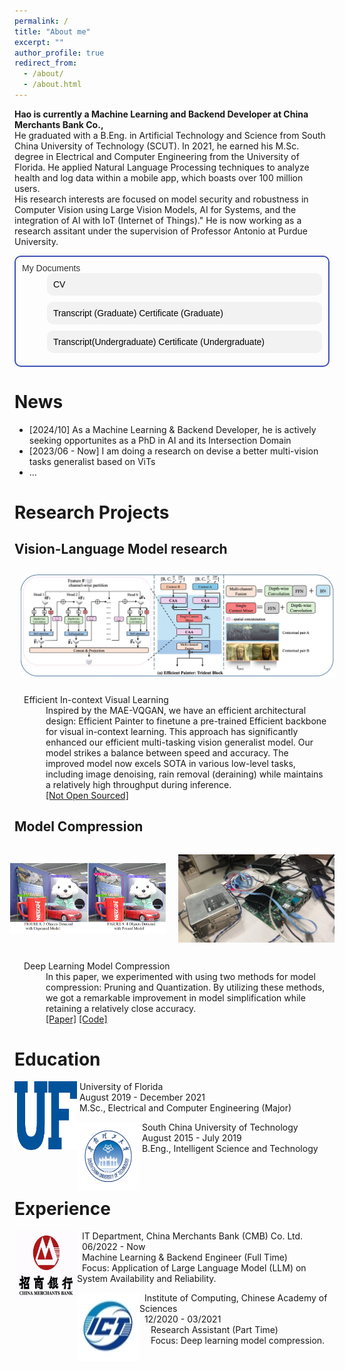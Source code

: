 ```yaml
---
permalink: /
title: "About me"
excerpt: ""
author_profile: true
redirect_from: 
  - /about/
  - /about.html
---
```

**Hao is currently a Machine Learning and Backend Developer at China Merchants Bank Co.,**  
He graduated with a B.Eng. in Artificial Technology and Science from South China University of Technology (SCUT). In 2021, he earned his M.Sc. degree in Electrical and Computer Engineering from the University of Florida. He applied Natural Language Processing techniques to analyze health and log data within a mobile app, which boasts over 100 million users.  
His research interests are focused on model security and robustness in Computer Vision using Large Vision Models, AI for Systems, and the integration of AI with IoT (Internet of Things)."
He is now working as a research assitant under the supervision of Professor Antonio at Purdue University.
<dl style="font-family: Arial, sans-serif; font-size: 14px;color: #333; text-align: left; border: 2px solid #3f51b5; padding: 10px; border-radius: 10px;">
  <dt>My Documents</dt>
  <dd class="link" style="background-color: #f2f2f2; border-radius: 10px; margin-bottom: 10px; padding: 10px;">
    <a href="./files/CV_research.pdf" style="color: black; text-decoration: none;">CV</a>
  </dd>
  <dd class="link" style="background-color: #f2f2f2; border-radius: 10px; margin-bottom: 10px; padding: 10px;">
    <a href="./files/transcript_graduate.pdf" style="color: black; text-decoration: none;">Transcript (Graduate)</a>
    <a href="./files/Diploma.pdf" style="color: black; text-decoration: none;">Certificate (Graduate)</a>
  </dd>
  <dd class="link" style="background-color: #f2f2f2; border-radius: 10px; margin-bottom: 10px; padding: 10px;">
    <a href="./files/Transcript_Undergraduate.pdf" style="color: black; text-decoration: none;">Transcript(Undergraduate)</a>
    <a href="./files/undergraduateTranscript.pdf" style="color: black; text-decoration: none;">Certificate (Undergraduate)</a>
  </dd>
  <!-- <dt>Tools</dt>
  <dd class="link" style="background-color: #f2f2f2; border-radius: 10px; margin-bottom: 10px; padding: 10px;">
    <a href="../time_diff.html" style="color: black; text-decoration: none;">Time Difference Between China and US</a>
  </dd>
  <dd class="link" style="background-color: #f2f2f2; border-radius: 10px; margin-bottom: 10px; padding: 10px;">
    <a href="../test.html" style="color: black; text-decoration: none;">My Calendar</a>
  </dd> -->

</dl>

<script>
  const links = document.querySelectorAll(".link");

  links.forEach(link => {
    link.addEventListener("mouseenter", function() {
      this.style.color = "red";
      this.style.fontSize = "20px";
      this.style.transform = "scale(1.01)";
    });
    link.addEventListener("mouseleave", function() {
      this.style.color = "blue";
      this.style.fontSize = "14px";
      this.style.transform = "scale(1)";
    });
  });
</script>

News
======
<ul>
  <li>[2024/10] As a Machine Learning & Backend Developer, he is actively seeking opportunites as a PhD in AI and its Intersection Domain</li>
  <li>[2023/06 - Now] I am doing a research on devise a better multi-vision tasks generalist based on ViTs</li>
  <li>...</li>
</ul>

Research Projects
======
<style>
    .zoomable {
      transition: transform 0.2s; /* 动画效果 */
      object-fit: cover; /* 保持图片比例 */
      width: 200px;
      height: 150px;
      margin: 10px;
    }

    .zoomable:hover {
      transform: scale(1.1); /* 放大到原始尺寸的 110% */
    }
</style>
  
Vision-Language Model research
------

  <!-- <div style="text-align: center;">
  <img src="../images/model_arch.png" alt="multiTasker" style="width:250px; height:150px; object-fit:cover; margin:10px;" class="zoomable">
</div> -->
<div style="text-align: center;">
  <img src="../images/design.png" alt="multiTasker" style="width:auto; height:auto; max-width:100%; max-height:300px; object-fit:contain; margin:10px;" class="zoomable">
</div>
<dl>
  <dt style="text-align: left; padding-left: 15px;">Efficient In-context Visual Learning</dt>
  <dd style="text-align: left; padding-left: 10px;">Inspired by the MAE-VQGAN, we have an efficient architectural design: Efficient Painter to finetune a pre-trained Efficient backbone for visual in-context learning. This approach has significantly enhanced our efficient multi-tasking vision generalist model. Our model strikes a balance between speed and accuracy. The improved model now excels SOTA in various low-level tasks, including image denoising, rain removal (deraining) while maintains a relatively high throughput during inference.</dd>
  <dd style="text-align: left; padding-left: 10px;"><a href="#">[Not Open Sourced]</a></dd>
</dl>

Model Compression
------
<!-- <div style="text-align: center;">
  <img src="../images/prunedResult.png" alt="Image 0" style="width:250px; height:150px; object-fit:cover; margin:10px;" class="zoomable">
  <img src="../images/testPrune.jpg" alt="Image 1" style="width: 250px; height: 150px; object-fit: cover; margin: 10px;" class="zoomable">
</div> -->
<div style="display: flex; justify-content: center; align-items: center;">
  <img src="../images/prunedResult.png" alt="Image 0" style="width:250px; height:150px; object-fit:contain; margin:10px;" class="zoomable">
  <img src="../images/testPrune.jpg" alt="Image 1" style="width: 250px; height: 150px; object-fit:contain; margin: 10px;" class="zoomable">
</div>
<dl>
  <dt style="text-align: left; padding-left: 15px;">Deep Learning Model Compression</dt>
  <dd style="text-align: left; padding-left: 10px;">In this paper, we experimented with using two methods for model compression: Pruning and Quantization. By utilizing these methods, we got a remarkable improvement in model simplification while retaining a relatively close accuracy.</dd>
<dd style="text-align: left; padding-left: 10px;"><a href="https://iopscience.iop.org/article/10.1088/1742-6596/2078/1/012047/meta">[Paper]</a>&nbsp;<a href="https://github.com/WenhaoRichard/ModelCompression">[Code]</a></dd>
</dl>


Education
======

<dl>
<dt>
  <img src="../images/ufl.png" width="100" height="110" alt="ufl" align="left">
</dt>
<dt>&nbsp;University of Florida</dt>
  <dd>&nbsp;August 2019 - December 2021</dd>
  <dd>&nbsp;M.Sc., Electrical and Computer Engineering (Major)</dd>
</dl>

<dl>
<dt>
  <img src="../images/scut.jpeg" width="100" height="110" alt="scut" align="left">
</dt>
<dt>&nbsp;South China University of Technology</dt>
  <dd>&nbsp;August 2015 - July 2019</dd>
  <dd>&nbsp;B.Eng., Intelligent Science and Technology</dd>
</dl>

<br/>


Experience
======
<dl>
  <dt>
    <img src="../images/cmbchina.jpeg" width="100" height="110" alt="cmbchina" align="left">
  </dt>
  <dt style="text-align: left; padding-left: 10px;">&nbsp;  IT Department, China Merchants Bank (CMB) Co. Ltd.</dt>
  <dd style="text-align: left; padding-left: 10px;">&nbsp;  06/2022 - Now</dd>
  <dd style="text-align: left; padding-left: 10px;">&nbsp;  Machine Learning & Backend Engineer (Full Time)</dd>
  <dd style="text-align: left; padding-left: 10px;">&nbsp;  Focus: Application of Large Language Model (LLM) on System Availability and Reliability.</dd>
</dl>


<dl>
<dt>
  <img src="../images/ICT.jpg" width="100" height="110" alt="ICT" align="left">
</dt>
<dt style="text-align: left; padding-left: 10px;">&nbsp;  Institute of Computing, Chinese Academy of Sciences</dt>
<dd style="text-align: left; padding-left: 10px;">&nbsp;  12/2020 - 03/2021</dd>
<dd style="text-align: left; padding-left: 10px;">&nbsp;  Research Assistant (Part Time)</dd>
<dd style="text-align: left; padding-left: 10px;">&nbsp;  Focus: Deep learning model compression.</dd>
</dl>


<br/>



